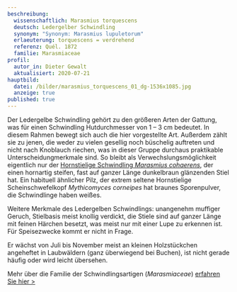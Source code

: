 ```yaml
---
beschreibung:
  wissenschaftlich: Marasmius torquescens
  deutsch: Ledergelber Schwindling
  synonym: "Synonym: Marasmius lupuletorum"
  erlaeuterung: torquescens = verdrehend
  referenz: Quél. 1872
  familie: Marasmiaceae
profil:
  autor_in: Dieter Gewalt
  aktualisiert: 2020-07-21
hauptbild:
  datei: /bilder/marasmius_torquescens_01_dg-1536x1085.jpg
  anzeige: true
published: true
---
```

Der Ledergelbe Schwindling gehört zu den größeren Arten der Gattung, was für einen Schwindling Hutdurchmesser von 1 – 3 cm bedeutet. In diesem Rahmen bewegt sich auch die hier vorgestellte Art. Außerdem zählt sie zu jenen, die weder zu vielen gesellig noch büschelig auftreten und nicht nach Knoblauch riechen, was in dieser Gruppe durchaus praktikable Unterscheidungmerkmale sind. So bleibt als Verwechslungsmöglichkeit eigentlich nur der [Hornstielige Schwindling *Marasmius cohaerens*](/pilze/marasmius-cohaerens-hornstieliger-schwindling), der einen hornartig steifen, fast auf ganzer Länge dunkelbraun glänzenden Stiel hat. Ein habituell ähnlicher Pilz, der extrem seltene Hornstielige Scheinschwefelkopf *Mythicomyces corneipes* hat braunes Sporenpulver, die Schwindlinge haben weißes.

Weitere Merkmale des Ledergelben Schwindlings: unangenehm muffiger Geruch, Stielbasis meist knollig verdickt, die Stiele sind auf ganzer Länge mit feinen Härchen besetzt, was meist nur mit einer Lupe zu erkennen ist. Für Speisezwecke kommt er nicht in Frage.

Er wächst von Juli bis November meist an kleinen Holzstückchen angeheftet in Laubwäldern (ganz überwiegend bei Buchen), ist nicht gerade häufig oder wird leicht übersehen.

Mehr über die Familie der Schwindlingsartigen (*Marasmiaceae*) [erfahren Sie hier >](/verwandt/schwindlinge)